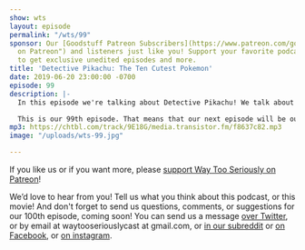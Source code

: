 ```yaml
---
show: wts
layout: episode
permalink: "/wts/99"
sponsor: Our [Goodstuff Patreon Subscribers](https://www.patreon.com/goodstuff "Goodstuff
  on Patreon") and listeners just like you! Support your favorite podcasts directly
  to get exclusive unedited episodes and more.
title: 'Detective Pikachu: The Ten Cutest Pokemon'
date: 2019-06-20 23:00:00 -0700
episode: 99
description: |-
  In this episode we're talking about Detective Pikachu! We talk about the Bechdel Test, Japanese imports, and whether Pokemon are edible. Enjoy!

  This is our 99th episode. That means that our next episode will be our 100th! We'd love to read and respond to feedback on that 100th episode. If you have questions or anything you'd like us to talk about be sure to let us know soon! Enjoy!
mp3: https://chtbl.com/track/9E18G/media.transistor.fm/f8637c82.mp3
image: "/uploads/wts-99.jpg"

---
```

If you like us or if you want more, please [support Way Too Seriously on Patreon](https://www.patreon.com/clockworkscast)!

We’d love to hear from you! Tell us what you think about this podcast, or this movie! And don't forget to send us questions, comments, or suggestions for our 100th episode, coming soon! You can send us a message [over Twitter](http://www.twitter.com/wtscast), or by email at waytooseriouslycast at gmail.com, or [in our subreddit](https://www.reddit.com/r/Goodstuff_fm/) or [on Facebook](http://www.facebook.com/wtscast), or [on instagram](https://www.instagram.com/waytooseriously/).